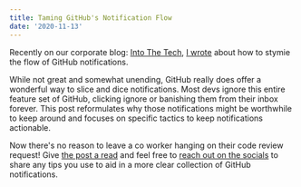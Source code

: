 ```yaml
---
title: Taming GitHub's Notification Flow
date: '2020-11-13'
---
```


Recently on our corporate blog: [Into The Tech][med],
[I wrote][red] about how to stymie the flow of GitHub notifications.

While not great and somewhat unending,
GitHub really does offer a wonderful way to slice and dice notifications.
Most devs ignore this entire feature set of GitHub,
clicking ignore or banishing them from their inbox forever.
This post reformulates why those notifications might be worthwhile to keep around and
focuses on specific tactics to keep notifications actionable.

Now there's no reason to leave a co worker hanging on their code review request!
Give [the post a read][red] and feel free to [reach out on the socials][twit]
to share any tips you use to aid in a more clear collection of GitHub notifications.

[med]: https://medium.com/glossier
[red]: https://medium.com/glossier/notifications-a-story-about-time-and-space-7c272799f1f2
[twit]: https://twitter.com/braidn

